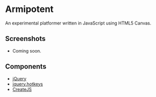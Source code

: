 # Armipotent

An experimental platformer written in JavaScript using HTML5 Canvas.

## Screenshots

* Coming soon.

## Components

* [jQuery](http://jquery.com/)
* [jquery.hotkeys](https://github.com/jeresig/jquery.hotkeys)
* [CreateJS](http://www.createjs.com/)